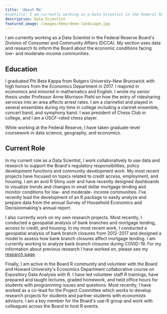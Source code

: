 ```yaml
---
title: 'About Me'
#subtitle: I am currently working as a Data Scientist in the Federal Reserve Board's Division of Consumer and Community Affairs (DCCA). My section #uses data and research to inform the Board about the economic conditions facing low- and moderate-income communities.
description: Data Scientist
featured_image: /images/demo/demo-landscape.jpg
---
```

I am currently working as a Data Scientist in the Federal Reserve Board's Division of Consumer and Community Affairs (DCCA). My section uses data and research to inform the Board about the economic conditions facing low- and moderate-income communities.
## Education

I graduated Phi Beta Kappa from Rutgers University-New Brunswick with high honors from the Economics Department in 2017. I majored in economics and minored in mathematics and English. I wrote my senior thesis under Professor Anne Morrison Piehl on how the entry of ridesharing services into an area affects arrest rates. I am a clarinetist and played in several ensembles during my time in college including a clarinet ensemble, concert band, and symphony band. I was president of Chess Club in college, and I am a USCF-rated chess player.

While working at the Federal Reserve, I have taken graduate-level coursework in data science, geography, and economics.

## Current Role

In my current role as a Data Scientist, I work collaboratively to use data and research to support the Board's regulatory responsibilities, policy development functions and community development work. My most recent projects have focused on topics related to credit access, employment, and housing. I am an avid R Shiny user and have recently designed dashboards to visualize trends and changes in small dollar mortgage lending and  monitor conditions for low- and moderate- income communities. I've recently lead the development of an R package to easily analyze and prepare data from the annual Survey of Household Economics and Decisionmaking's annual report.

I also currently work on my own research projects. Most recently, I conducted a geospatial analysis of bank branches and mortgage lending, access to credit, and housing. In my most recent work, I conducted a geospatial analysis of bank branch closures from 2012-2017 and designed a model to assess how bank branch closures affect mortgage lending. I am currently working to analyze bank branch closures during COVID-19. For my information about previous research I have worked on, please see my [research page](https://kimberlykreiss.github.io/research).

Finally, I am active in the Board R community and volunteer with the Board and Howard University's Economics Department collaborative course on Expository Data Analysis with R. I have led volunteer staff R trainings, have prepared and taught lectures, graded homework, and held office hours for students with programming issues and questions. Most recently, I have worked as a co-lead for the Project Committee which works to develop research projects for students and partner students with economists advisors. I am a key member for the Board's use-R group and work with colleagues across the Board to host R events.
